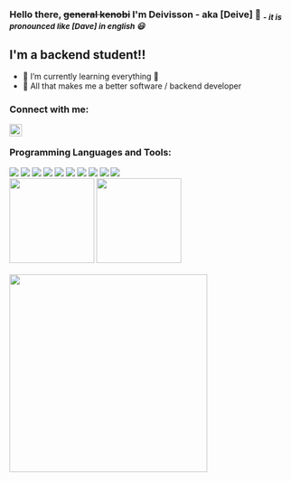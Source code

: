 ### Hello there, <s>general kenobi</s> I'm Deivisson - aka [Deive] 👋 <i><sub>- it is pronounced like [Dave] in english 😃</sub></i>

## I'm a backend student!!

- 🌱 I’m currently learning everything 🤣
- 🎃 All that makes me a better software / backend developer

### Connect with me:

[<img align="left" alt="Deive-Altoe | LinkedIn" width="22px" src="https://cdn-icons-png.flaticon.com/512/174/174857.png" />][linkedin]

<br />

### Programming Languages and Tools:

<img src="https://img.shields.io/badge/Go-Statically%20typed,%20Compiled,%20Designed%20at%20Google-blue?logo=go&style=for-the-badge" />
<img src="https://img.shields.io/badge/javaScript-High%20Level,%20Dynamic%20Typing,%20Multi--Paradigm-yellow?logo=javascript&style=for-the-badge" />
<img src="https://img.shields.io/badge/Node.JS-Back--end%20javaScript%20runtime%20environment-43853D?logo=nodedotjs&style=for-the-badge" />
<img src="https://img.shields.io/badge/Java-High%20Level,%20Class%20Based,%20Object--Oriented-5283A2?logo=java&style=for-the-badge" />
<img src="https://img.shields.io/badge/Spring%20Framework-Inversion%20of%20control%20container%20for%20the%20Java%20platform-5FB92E?logo=spring&style=for-the-badge" />
<img src="https://img.shields.io/badge/Docker-Set%20of%20platform%20as%20a%20service%20products%20that%20use%20OS--level%20virtualization-2496ED?logo=docker&style=for-the-badge" />
<img src="https://img.shields.io/badge/MongoDB-NoSQL,%20Document--oriented%20Database-023430?logo=mongodb&style=for-the-badge" />
<img src="https://img.shields.io/badge/PostgreSQL-Object--relational%20database%20system-32668F?logo=postgresql&style=for-the-badge" />
<img src="https://img.shields.io/badge/Git-Version%20control%20system-F54D27?logo=git&style=for-the-badge" />
<img src="https://img.shields.io/badge/Bash-Unix%20shell%20and%20command%20language-272F35?logo=gnubash&style=for-the-badge" />

<br />

<div align="left">
    <img height="150em" src="https://github-readme-stats.vercel.app/api?username=deivealtoe&show_icons=true&theme=radical&include_all_commits=true&count_private=false)"/>
    <img height="150em" src="https://github-readme-stats.vercel.app/api/top-langs/?username=deivealtoe&layout=compact&theme=radical"/>
</div>

<br />

<img width="350px" src="https://i.pinimg.com/originals/e4/26/70/e426702edf874b181aced1e2fa5c6cde.gif" />

<br />

[instagram]: https://instagram.com/deive_altoe
[linkedin]: https://linkedin.com/in/deive-altoe
